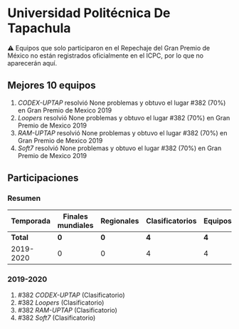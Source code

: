 # Universidad Politécnica De Tapachula

:warning: Equipos que solo participaron en el Repechaje del Gran Premio de México no están registrados oficialmente en el ICPC, por lo que no aparecerán aquí.

## Mejores 10 equipos

1. _CODEX-UPTAP_ resolvió None problemas y obtuvo el lugar #382 (70%) en Gran Premio de Mexico 2019
1. _Loopers_ resolvió None problemas y obtuvo el lugar #382 (70%) en Gran Premio de Mexico 2019
1. _RAM-UPTAP_ resolvió None problemas y obtuvo el lugar #382 (70%) en Gran Premio de Mexico 2019
1. _Soft7_ resolvió None problemas y obtuvo el lugar #382 (70%) en Gran Premio de Mexico 2019

## Participaciones

### Resumen

| Temporada | Finales mundiales | Regionales | Clasificatorios | Equipos |
| --- | --- | --- | --- | --- |
| **Total** | **0** | **0** | **4** | **4** |
| 2019-2020 | 0 | 0 | 4 | 4 |

### 2019-2020

1. #382 _CODEX-UPTAP_ (Clasificatorio)
1. #382 _Loopers_ (Clasificatorio)
1. #382 _RAM-UPTAP_ (Clasificatorio)
1. #382 _Soft7_ (Clasificatorio)



